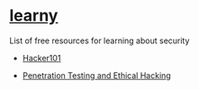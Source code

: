# [learny](../)

List of free resources for learning about security

* [Hacker101](https://www.hacker101.com/)

* [Penetration Testing and Ethical Hacking](https://www.cybrary.it/course/ethical-hacking/)
